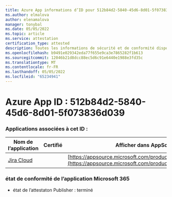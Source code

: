 ```yaml
---
title: Azure App informations d’ID pour 512b84d2-5840-45d6-8d01-5f073836d039
ms.author: elmalova
author: elenamalova
manager: tonybal
ms.date: 05/05/2022
ms.topic: article
ms.service: attestation
certification_type: attested
description: Toutes les informations de sécurité et de conformité disponibles pour 512b84d2-5840-45d6-8d01-5f073836d039.
ms.openlocfilehash: b9491e029342eda77f655e9ca3e7865282f1b613
ms.sourcegitcommit: 12046b21d8dcc88ec5d6c91e6440e1988e3fd35c
ms.translationtype: MT
ms.contentlocale: fr-FR
ms.lasthandoff: 05/05/2022
ms.locfileid: "65234941"
---
```

# <a name="azure-app-id-512b84d2-5840-45d6-8d01-5f073836d039"></a>Azure App ID : 512b84d2-5840-45d6-8d01-5f073836d039


### <a name="apps-associated-with-this-id"></a>Applications associées à cet ID :
| **Nom de l’application** | **Certifié** | **Afficher dans AppSource** |
|--------------|---------------|-----------------------|
| [Jira Cloud](../forward/WA200002140.md) |  | [https://appsource.microsoft.com/product/office/WA200002140](https://appsource.microsoft.com/product/office/WA200002140) |

### <a name="microsoft-365-app-compliance-status"></a>état de conformité de l’application Microsoft 365
- état de l’attestaton Publisher : terminé
